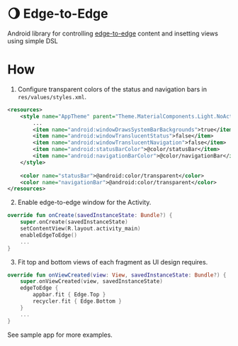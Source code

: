 # 🌖 Edge-to-Edge 
Android library for controlling [edge-to-edge](https://developer.android.com/guide/navigation/gesturenav) content and insetting views using simple DSL

# How

1. Configure transparent colors of the status and navigation bars in `res/values/styles.xml`.

```xml
<resources>
    <style name="AppTheme" parent="Theme.MaterialComponents.Light.NoActionBar">
        ...
        <item name="android:windowDrawsSystemBarBackgrounds">true</item>
        <item name="android:windowTranslucentStatus">false</item>
        <item name="android:windowTranslucentNavigation">false</item>
        <item name="android:statusBarColor">@color/statusBar</item>
        <item name="android:navigationBarColor">@color/navigationBar</item>
    </style>
    
    <color name="statusBar">@android:color/transparent</color>
    <color name="navigationBar">@android:color/transparent</color>
</resources>
```

2. Enable edge-to-edge window for the Activity.

```kotlin
override fun onCreate(savedInstanceState: Bundle?) {
    super.onCreate(savedInstanceState)
    setContentView(R.layout.activity_main)
    enableEdgeToEdge()
    ...    
}
```

3. Fit top and bottom views of each fragment as UI design requires.

```kotlin
override fun onViewCreated(view: View, savedInstanceState: Bundle?) {
    super.onViewCreated(view, savedInstanceState)
    edgeToEdge {
        appbar.fit { Edge.Top }
        recycler.fit { Edge.Bottom }
    }
    ...
}
```

See sample app for more examples.
